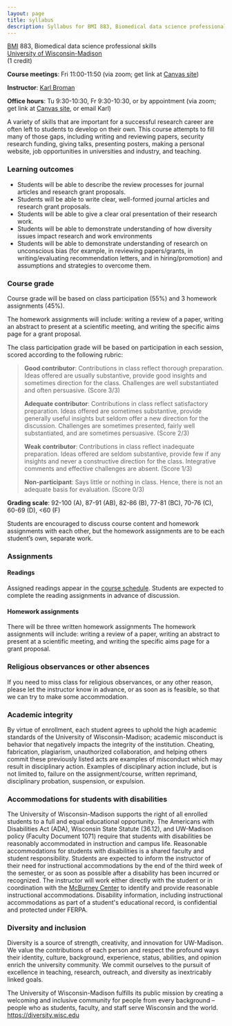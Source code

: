 ```yaml
---
layout: page
title: syllabus
description: Syllabus for BMI 883, Biomedical data science professional skills
---
```


[BMI](https://biostat.wisc.edu) 883, Biomedical data science professional skills <br/>
[University of Wisconsin-Madison](https://wisc.edu) <br/>
(1 credit)

**Course meetings**: Fri 11:00-11:50 (via zoom; get link at [Canvas site](https://canvas.wisc.edu))

**Instructor**: [Karl Broman](https://kbroman.org)

**Office hours**: Tu 9:30-10:30, Fr 9:30-10:30, or by appointment
(via zoom; get link at [Canvas site](https://canvas.wisc.edu), or
email Karl)

A variety of skills that are important for a successful research
career are often left to students to develop on their own. This course
attempts to fill many of those gaps, including writing and reviewing
papers, security research funding, giving talks, presenting posters,
making a personal website, job opportunities in universities and
industry, and teaching.

### Learning outcomes

- Students will be able to describe the review processes for journal articles and research grant proposals.
- Students will be able to write clear, well-formed journal articles and research grant proposals.
- Students will be able to give a clear oral presentation of their research work.
- Students will be able to demonstrate understanding of how diversity issues impact research and work environments
- Students will be able to demonstrate understanding of research on unconscious bias (for example, in reviewing papers/grants, in writing/evaluating recommendation letters, and in hiring/promotion) and assumptions and strategies to overcome them.



### Course grade

Course grade will be based on class participation (55%) and
3 homework assignments (45%).

The homework assignments will include: writing a review of a paper,
writing an abstract to present at a scientific meeting, and writing
the specific aims page for a grant proposal.

The class participation grade will be based on participation in each
session, scored according to the following rubric:

> **Good contributor**: Contributions in class reflect thorough
> preparation. Ideas offered are usually substantive, provide good
> insights and sometimes direction for the class. Challenges are well
> substantiated and often persuasive. (Score 3/3)
>
> **Adequate contributor**: Contributions in class reflect satisfactory
> preparation. Ideas offered are sometimes substantive, provide
> generally useful insights but seldom offer a new direction for the
> discussion. Challenges are sometimes presented, fairly well
> substantiated, and are sometimes persuasive. (Score 2/3)
>
> **Weak contributor**: Contributions in class reflect inadequate
> preparation. Ideas offered are seldom substantive, provide few if any
> insights and never a constructive direction for the class.
> Integrative comments and effective challenges are absent. (Score 1/3)
>
> **Non-participant**: Says little or nothing in class.
> Hence, there is not an adequate basis for evaluation. (Score 0/3)

**Grading scale**: 92-100 (A), 87-91 (AB), 82-86 (B), 77-81 (BC), 70-76
(C), 60-69 (D), <60 (F)

Students are encouraged to discuss course content and homework
assignments with each other, but the homework
assignments are to be each student’s own, separate work.

### Assignments

#### Readings

Assigned readings appear in the [course schedule](schedule.html).
Students are expected to complete the reading assignments in advance
of discussion.


#### Homework assignments

There will be three written homework assignments
The homework assignments will include: writing a review of a paper,
writing an abstract to present at a scientific meeting, and writing
the specific aims page for a grant proposal.


### Religious observances or other absences

If you need to miss class for religious observances, or any other
reason, please let the instructor know in advance, or as soon as is
feasible, so that we can try to make some accommodation.

### Academic integrity

By virtue of enrollment, each student agrees to uphold the high
academic standards of the University of Wisconsin-Madison; academic
misconduct is behavior that negatively impacts the integrity of the
institution. Cheating, fabrication, plagiarism, unauthorized
collaboration, and helping others commit these previously listed acts
are examples of misconduct which may result in disciplinary action.
Examples of disciplinary action include, but is not limited to,
failure on the assignment/course, written reprimand, disciplinary
probation, suspension, or expulsion.

### Accommodations for students with disabilities

The University of Wisconsin-Madison supports the right of all enrolled
students to a full and equal educational opportunity. The Americans
with Disabilities Act (ADA), Wisconsin State Statute (36.12), and
UW-Madison policy (Faculty Document 1071) require that students with
disabilities be reasonably accommodated in instruction and campus
life. Reasonable accommodations for students with disabilities is a
shared faculty and student responsibility. Students are expected to
inform the instructor of their need for instructional accommodations
by the end of the third week of the semester, or as soon as possible
after a disability has been incurred or recognized. The instructor
will work either directly with the student or in coordination with the
[McBurney Center](https://mcburney.wisc.edu) to identify and provide
reasonable instructional accommodations. Disability information,
including instructional accommodations as part of a student's
educational record, is confidential and protected under FERPA.

### Diversity and inclusion

Diversity is a source of strength, creativity, and innovation for
UW-Madison. We value the contributions of each person and respect the
profound ways their identity, culture, background, experience, status,
abilities, and opinion enrich the university community. We commit
ourselves to the pursuit of excellence in teaching, research,
outreach, and diversity as inextricably linked goals.

The University of Wisconsin-Madison fulfills its public mission by
creating a welcoming and inclusive community for people from every
background – people who as students, faculty, and staff serve
Wisconsin and the world. <https://diversity.wisc.edu>
